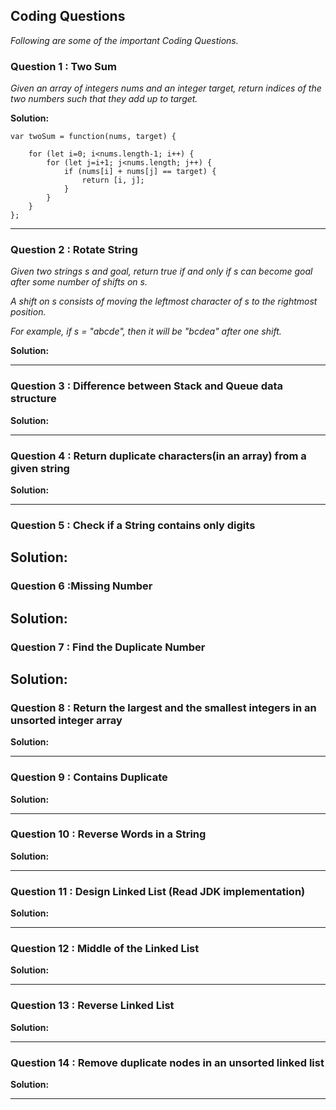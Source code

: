 ## Coding Questions
*Following are some of the important Coding Questions.*


### Question 1 : Two Sum
*Given an array of integers nums and an integer target, return indices of the two numbers such that they add up to target.*

**Solution:**

```
var twoSum = function(nums, target) {
    
    for (let i=0; i<nums.length-1; i++) {
        for (let j=i+1; j<nums.length; j++) {
            if (nums[i] + nums[j] == target) { 
                return [i, j];
            }       
        }
    }  
};

```
----------------------------------------------

### Question 2 : Rotate String 
*Given two strings s and goal, return true if and only if s can become goal after some number of shifts on s.*

*A shift on s consists of moving the leftmost character of s to the rightmost position.*

*For example, if s = "abcde", then it will be "bcdea" after one shift.*


**Solution:**



----------------------------------------------

### Question 3 : Difference between Stack and Queue data structure

**Solution:**

----------------------------------------------
### Question 4 : Return duplicate characters(in an array) from a given string

**Solution:**

----------------------------------------------
### Question 5 : Check if a String contains only digits

**Solution:**
----------------------------------------------
### Question 6 :Missing Number

**Solution:**
----------------------------------------------
### Question 7 : Find the Duplicate Number

**Solution:**
----------------------------------------------
### Question 8 : Return the largest and the smallest integers in an unsorted integer array

**Solution:**

----------------------------------------------
### Question 9 : Contains Duplicate

**Solution:**

----------------------------------------------
### Question 10 : Reverse Words in a String

**Solution:**

----------------------------------------------
### Question 11 : Design Linked List (Read JDK implementation)

**Solution:**

----------------------------------------------
### Question 12 : Middle of the Linked List

**Solution:**

----------------------------------------------
### Question 13 : Reverse Linked List

**Solution:**

----------------------------------------------
### Question 14 : Remove duplicate nodes in an unsorted linked list

**Solution:**

----------------------------------------------

